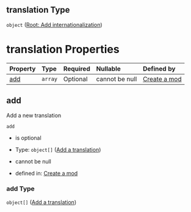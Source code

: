 ## translation Type

`object` ([Root: Add internationalization](generic-properties-root-add-internationalization.md))

# translation Properties

| Property    | Type    | Required | Nullable       | Defined by                                                                                                                                        |
| :---------- | :------ | :------- | :------------- | :------------------------------------------------------------------------------------------------------------------------------------------------ |
| [add](#add) | `array` | Optional | cannot be null | [Create a mod](generic-properties-root-add-internationalization-properties-add-translations.md "mod.json#/properties/translation/properties/add") |

## add

Add a new translation

`add`

*   is optional

*   Type: `object[]` ([Add a translation](generic-properties-root-add-internationalization-properties-add-translations-add-a-translation.md))

*   cannot be null

*   defined in: [Create a mod](generic-properties-root-add-internationalization-properties-add-translations.md "mod.json#/properties/translation/properties/add")

### add Type

`object[]` ([Add a translation](generic-properties-root-add-internationalization-properties-add-translations-add-a-translation.md))
